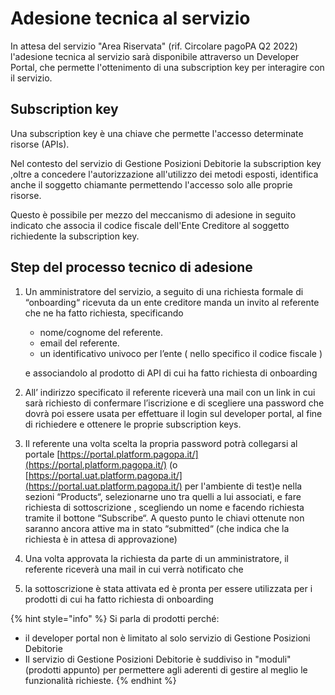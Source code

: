 # Adesione tecnica al servizio

In attesa del servizio "Area Riservata" (rif. Circolare pagoPA Q2 2022) l'adesione tecnica al servizio sarà disponibile attraverso un Developer Portal, che permette l'ottenimento di una subscription key per interagire con il servizio.

## Subscription key

Una subscription key è una chiave che permette l'accesso determinate risorse (APIs).

Nel contesto del servizio di Gestione Posizioni Debitorie la subscription key ,oltre a concedere l'autorizzazione all'utilizzo dei metodi esposti, identifica anche il soggetto chiamante permettendo l'accesso solo alle proprie risorse.

Questo è possibile per mezzo del meccanismo di adesione in seguito indicato che associa il codice fiscale dell'Ente Creditore al soggetto richiedente la subscription key.

## Step del processo tecnico di adesione

1.  Un amministratore del servizio, a seguito di una richiesta formale di “onboarding“ ricevuta da un ente creditore manda un invito al referente che ne ha fatto richiesta, specificando

    * nome/cognome del referente.
    * email del referente.
    * un identificativo univoco per l’ente ( nello specifico il codice fiscale )

    e associandolo al prodotto di API di cui ha fatto richiesta di onboarding
2. All’ indirizzo specificato il referente riceverà una mail con un link in cui sarà richiesto di confermare l’iscrizione e di scegliere una password che dovrà poi essere usata per effettuare il login sul developer portal, al fine di richiedere e ottenere le proprie subscription keys.
3. Il referente una volta scelta la propria password potrà collegarsi al portale [https://portal.platform.pagopa.it/](https://portal.platform.pagopa.it/) (o [https://portal.uat.platform.pagopa.it/](https://portal.uat.platform.pagopa.it/) per l'ambiente di test)e nella sezioni “Products“, selezionarne uno tra quelli a lui associati, e fare richiesta di sottoscrizione , scegliendo un nome e facendo richiesta tramite il bottone “Subscribe“.  A questo punto le chiavi ottenute  non saranno ancora attive ma  in stato “submitted“ (che indica che la richiesta è in attesa di approvazione)
4. Una volta approvata la richiesta da parte di un amministratore, il referente riceverà una mail in cui verrà notificato che &#x20;
5. la sottoscrizione è stata attivata ed è pronta per essere utilizzata per i prodotti di cui ha fatto richiesta di onboarding

{% hint style="info" %}
Si parla di prodotti perché:

* il developer portal non è limitato al solo servizio di Gestione Posizioni Debitorie
* Il servizio di Gestione Posizioni Debitorie è suddiviso in "moduli" (prodotti appunto) per permettere agli aderenti di gestire al meglio le funzionalità richieste.
{% endhint %}
